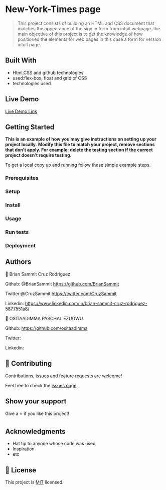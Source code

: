# New-York-Times page

>This project consists of building an HTML and CSS document that matches the appearance of the sign in form from intuit webpage. the main objective of this project is to get the knowledge of how positioned the elements for web pages in this case a form for version intuit page.

## Built With

- Html,CSS and github technologies
-  used:flex-box, float and grid of CSS
- technologies used

## Live Demo

[Live Demo Link](https://rawcdn.githack.com/BrianSammit/New-York/c937a9d58660d1adfa8d9ea18913117d17051702/index.html)


## Getting Started

**This is an example of how you may give instructions on setting up your project locally.**
**Modify this file to match your project, remove sections that don't apply. For example: delete the testing section if the currect project doesn't require testing.**


To get a local copy up and running follow these simple example steps.

### Prerequisites

### Setup

### Install

### Usage

### Run tests

### Deployment



## Authors

👤 Brian Sammit Cruz Rodriguez

Github: @BrianSammit https://github.com/BrianSammit

Twitter:@CruzSammit https://twitter.com/CruzSammit

Linkedin: https://www.linkedin.com/in/brian-sammit-cruz-rodriguez-5877551a8/

👤 OSITAADIMMA PASCHAL EZUGWU

Github: https://github.com/ositaadimma

Twitter: 

Linkedin: 

## 🤝 Contributing

Contributions, issues and feature requests are welcome!

Feel free to check the [issues page](issues/).

## Show your support

Give a ⭐️ if you like this project!

## Acknowledgments

- Hat tip to anyone whose code was used
- Inspiration
- etc

## 📝 License

This project is [MIT](lic.url) licensed.

